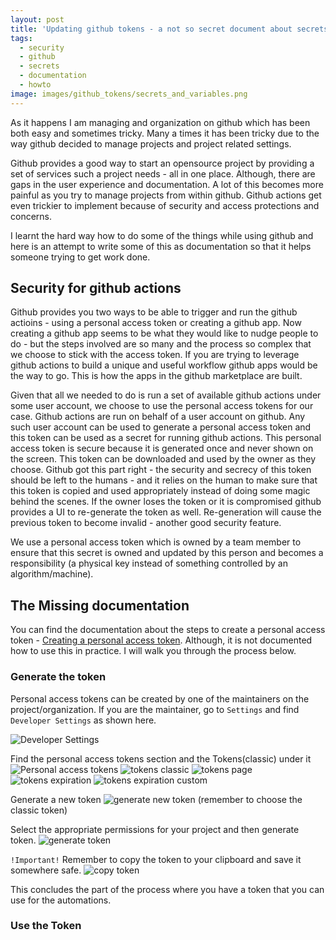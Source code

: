 ```yaml
---
layout: post
title: 'Updating github tokens - a not so secret document about secrets in github'
tags:
  - security
  - github
  - secrets
  - documentation
  - howto
image: images/github_tokens/secrets_and_variables.png
---
```


As it happens I am managing and organization on github which has been both easy and sometimes tricky. Many a times it has been tricky due to the way github decided to manage projects and project related settings.

Github provides a good way to start an opensource project by providing a set of services such a project needs - all in one place. Although, there are gaps in the user experience and documentation. A lot of this becomes more painful as you try to manage projects from within github. Github actions get even trickier to implement because of security and access protections and concerns.

I learnt the hard way how to do some of the things while using github and here is an attempt to write some of this as documentation so that it helps someone trying to get work done.

## Security for github actions

Github provides you two ways to be able to trigger and run the github actioins - using a personal access token or creating a github app. Now creating a github app seems to be what they would like to nudge people to do - but the steps involved are so many and the process so complex that we choose to stick with the access token.
If you are trying to leverage github actions to build a unique and useful workflow github apps would be the way to go. This is how the apps in the github marketplace are built.

Given that all we needed to do is run a set of available github actions under some user account, we choose to use the personal access tokens for our case.
Github actions are run on behalf of a user account on github. Any such  user account can be used to generate a personal access token and this token can be used as a secret for running github actions. This personal access token is secure because it is generated once and never shown on the screen. This token can be downloaded and used by the owner as they choose.
Github got this part right - the security and secrecy of this token should be left to the humans - and it relies on the human to make sure that this token is copied and used appropriately instead of doing some magic behind the scenes. If the owner loses the token or it is compromised github provides a UI to re-generate the token as well. Re-generation will cause the previous token to become invalid - another good security feature.


We use a personal access token which is owned by a team member to ensure that this secret is owned and updated by this person and becomes a responsibility (a physical key instead of something controlled by an algorithm/machine).


## The Missing documentation

You can find the documentation about the steps to create a personal access token - 
[Creating a personal access token](https://docs.github.com/en/authentication/keeping-your-account-and-data-secure/creating-a-personal-access-token).
Although, it is not documented how to use this in practice. I will walk you through the process below.

### Generate the token
Personal access tokens can be created by one of the maintainers on the project/organization. If you are the maintainer, go to `Settings` and find `Developer Settings` as shown here.

<img src="images/github_tokens/developer_settings.png" alt="Developer Settings"/>

Find the personal access tokens section and the Tokens(classic) under it
<img src="images/github_tokens/persona_access_tokens.png" alt="Personal access tokens"/>
<img src="images/github_tokens/tokens_classic.png" alt="tokens classic"/>
<img src="images/github_tokens/tokens_page.png" alt="tokens page"/>
<img src="images/github_tokens/tokens_expiration.png" alt="tokens expiration"/>
<img src="images/github_tokens/tokens_expiration_custom.png" alt="tokens expiration custom"/>

Generate a new token
<img src="images/github_tokens/generate_token.png" alt="generate new token"/>
(remember to choose the classic token)

Select the appropriate permissions for your project and then generate token.
<img src="images/github_tokens/generate_new_token.png" alt="generate token"/>

`!Important!` Remember to copy the token to your clipboard and save it somewhere safe.
<img src="images/github_tokens/copy_token.png" alt="copy token"/>

This concludes the part of the process where you have a token that you can use for the automations.

### Use the Token